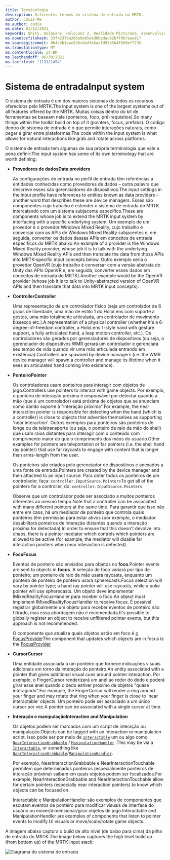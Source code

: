 ```yaml
---
title: Terminologia
description: Diferentes termos do sistema de entrada no MRTK.
author: cDiaz-MS
ms.author: cadia
ms.date: 01/12/2021
keywords: Unity, HoloLens, HoloLens 2, Realidade Misturada, desenvolvimento, MRTK, Entrada,
ms.openlocfilehash: 33f423fba286e9e85e6d0bedac82bff0b7aae81f
ms.sourcegitcommit: 8b4c2b1aac83bc8adf46acfd92b564f899ef7735
ms.translationtype: MT
ms.contentlocale: pt-BR
ms.lasthandoff: 06/30/2021
ms.locfileid: "113121454"
---
```

# <a name="input-system"></a><span data-ttu-id="a21a7-104">Sistema de entrada</span><span class="sxs-lookup"><span data-stu-id="a21a7-104">Input system</span></span>

<span data-ttu-id="a21a7-105">O sistema de entrada é um dos maiores sistemas de todos os recursos oferecidos pelo MRTK.</span><span class="sxs-lookup"><span data-stu-id="a21a7-105">The input system is one of the largest systems out of all features offered by the MRTK.</span></span>
<span data-ttu-id="a21a7-106">Muitas coisas dentro do kit de ferramentas se baseam nele (ponteiros, foco, pré-requisitos).</span><span class="sxs-lookup"><span data-stu-id="a21a7-106">So many things within the toolkit build on top of it (pointers, focus, prefabs).</span></span> <span data-ttu-id="a21a7-107">O código dentro do sistema de entrada é o que permite interações naturais, como pegar e girar entre plataformas.</span><span class="sxs-lookup"><span data-stu-id="a21a7-107">The code within the input system is what allows for natural interactions like grab and rotate across platforms.</span></span>

<span data-ttu-id="a21a7-108">O sistema de entrada tem algumas de sua própria terminologia que vale a pena definir:</span><span class="sxs-lookup"><span data-stu-id="a21a7-108">The input system has some of its own terminology that are worth defining:</span></span>

- <span data-ttu-id="a21a7-109">**Provedores de dados**</span><span class="sxs-lookup"><span data-stu-id="a21a7-109">**Data providers**</span></span>

    <span data-ttu-id="a21a7-110">As configurações de entrada no perfil de entrada têm referências a entidades conhecidas como provedores de dados – outra palavra que descreve esses são gerenciadores de dispositivos.</span><span class="sxs-lookup"><span data-stu-id="a21a7-110">The input settings in the input profile have references to entities known as data providers - another word that describes these are device managers.</span></span> <span data-ttu-id="a21a7-111">Esses são componentes cujo trabalho é estender o sistema de entrada do MRTK intercalando com um sistema subjacente específico.</span><span class="sxs-lookup"><span data-stu-id="a21a7-111">These are components whose job is to extend the MRTK input system by interfacing with a specific underlying system.</span></span> <span data-ttu-id="a21a7-112">Um exemplo de um provedor é o provedor Windows Mixed Reality, cujo trabalho é conversar com as APIs de Windows Mixed Reality subjacentes e, em seguida, converter os dados dessas APIs em conceitos de entrada específicos do MRTK abaixo.</span><span class="sxs-lookup"><span data-stu-id="a21a7-112">An example of a provider is the Windows Mixed Reality provider, whose job it is to talk with the underlying Windows Mixed Reality APIs and then translate the data from those APIs into MRTK-specific input concepts below.</span></span> <span data-ttu-id="a21a7-113">Outro exemplo seria o provedor OpenVR (cujo trabalho é conversar com a versão abstrata do Unity das APIs OpenVR e, em seguida, converter esses dados em conceitos de entrada do MRTK).</span><span class="sxs-lookup"><span data-stu-id="a21a7-113">Another example would be the OpenVR provider (whose job it is to talk to Unity-abstracted version of OpenVR APIs and then translate that data into MRTK input concepts).</span></span>

- <span data-ttu-id="a21a7-114">**Controller**</span><span class="sxs-lookup"><span data-stu-id="a21a7-114">**Controller**</span></span>

    <span data-ttu-id="a21a7-115">Uma representação de um controlador físico (seja um controlador de 6 graus de liberdade, uma mão de estilo 1 do HoloLens com suporte a gestos, uma mão totalmente articulada, um controlador de movimento bissexco etc.).</span><span class="sxs-lookup"><span data-stu-id="a21a7-115">A representation of a physical controller (whether it's a 6-degree-of-freedom controller, a HoloLens 1-style hand with gesture support, a fully articulated hand, a leap motion controller, etc.).</span></span> <span data-ttu-id="a21a7-116">Os controladores são gerados por gerenciadores de dispositivos (ou seja, o gerenciador de dispositivos WMR gerará um controlador e gerenciará seu tempo de vida quando vir uma mão articulada entrando em existência).</span><span class="sxs-lookup"><span data-stu-id="a21a7-116">Controllers are spawned by device managers (i.e. the WMR device manager will spawn a controller and manage its lifetime when it sees an articulated hand coming into existence).</span></span>

- <span data-ttu-id="a21a7-117">**Ponteiro**</span><span class="sxs-lookup"><span data-stu-id="a21a7-117">**Pointer**</span></span>

    <span data-ttu-id="a21a7-118">Os controladores usam ponteiros para interagir com objetos de jogo.</span><span class="sxs-lookup"><span data-stu-id="a21a7-118">Controllers use pointers to interact with game objects.</span></span> <span data-ttu-id="a21a7-119">Por exemplo, o ponteiro de interação próxima é responsável por detectar quando a mão (que é um controlador) está próxima de objetos que se anunciam como dando suporte à "interação próxima".</span><span class="sxs-lookup"><span data-stu-id="a21a7-119">For example, the near interaction pointer is responsible for detecting when the hand (which is a controller) is close to objects that advertise themselves as supporting 'near interaction'.</span></span> <span data-ttu-id="a21a7-120">Outros exemplos para ponteiros são ponteiros de longe ou de teletransporte (ou seja, o ponteiro de raio de mão do shell) que usam raios distantes para interagir com o conteúdo com comprimento maior do que o comprimento dos mãos do usuário.</span><span class="sxs-lookup"><span data-stu-id="a21a7-120">Other examples for pointers are teleportation or far pointers (i.e. the shell hand ray pointer) that use far raycasts to engage with content that is longer than arms-length from the user.</span></span>

    <span data-ttu-id="a21a7-121">Os ponteiros são criados pelo gerenciador de dispositivos e anexados a uma fonte de entrada.</span><span class="sxs-lookup"><span data-stu-id="a21a7-121">Pointers are created by the device manager and then attached to an input source.</span></span> <span data-ttu-id="a21a7-122">Para obter todos os ponteiros de um controlador, faça: `controller.InputSource.Pointers`</span><span class="sxs-lookup"><span data-stu-id="a21a7-122">To get all of the pointers for a controller, do: `controller.InputSource.Pointers`</span></span>

    <span data-ttu-id="a21a7-123">Observe que um controlador pode ser associado a muitos ponteiros diferentes ao mesmo tempo.</span><span class="sxs-lookup"><span data-stu-id="a21a7-123">Note that a controller can be associated with many different pointers at the same time.</span></span> <span data-ttu-id="a21a7-124">Para garantir que isso não entre em caos, há um mediador de ponteiro que controla quais ponteiros têm permissão para estar ativos (por exemplo, o mediador desabilitará ponteiros de interação distantes quando a interação próxima for detectada).</span><span class="sxs-lookup"><span data-stu-id="a21a7-124">In order to ensure that this doesn't devolve into chaos, there is a pointer mediator which controls which pointers are allowed to be active (for example, the mediator will disable far interaction pointers when near interaction is detected).</span></span>

- <span data-ttu-id="a21a7-125">**Foco**</span><span class="sxs-lookup"><span data-stu-id="a21a7-125">**Focus**</span></span>

    <span data-ttu-id="a21a7-126">Eventos de ponteiro são enviados para objetos no **foco**.</span><span class="sxs-lookup"><span data-stu-id="a21a7-126">Pointer events are sent to objects in **focus**.</span></span> <span data-ttu-id="a21a7-127">A seleção de foco variará por tipo de ponteiro; um ponteiro de raio de mão usará raycasts, enquanto um ponteiro de ponteiro de ponteiro usará spherecasts.</span><span class="sxs-lookup"><span data-stu-id="a21a7-127">Focus selection will vary by pointer type; a hand ray pointer will use raycasts, while a poke pointer will use spherecasts.</span></span> <span data-ttu-id="a21a7-128">Um objeto deve implementar IMixedRealityFocusHandler para receber o foco.</span><span class="sxs-lookup"><span data-stu-id="a21a7-128">An object must implement IMixedRealityFocusHandler to receive focus.</span></span> <span data-ttu-id="a21a7-129">É possível registrar globalmente um objeto para receber eventos de ponteiro não filtrado, mas essa abordagem não é recomendada.</span><span class="sxs-lookup"><span data-stu-id="a21a7-129">It's possible to globally register an object to receive unfiltered pointer events, but this approach is not recommended.</span></span>

    <span data-ttu-id="a21a7-130">O componente que atualiza quais objetos estão em foco é [o FocusProvider](xref:Microsoft.MixedReality.Toolkit.Input.FocusProvider)</span><span class="sxs-lookup"><span data-stu-id="a21a7-130">The component that updates which objects are in focus is the [FocusProvider](xref:Microsoft.MixedReality.Toolkit.Input.FocusProvider)</span></span>

- <span data-ttu-id="a21a7-131">**Cursor**</span><span class="sxs-lookup"><span data-stu-id="a21a7-131">**Cursor**</span></span>

    <span data-ttu-id="a21a7-132">Uma entidade associada a um ponteiro que fornece indicações visuais adicionais em torno da interação do ponteiro.</span><span class="sxs-lookup"><span data-stu-id="a21a7-132">An entity associated with a pointer that gives additional visual cues around pointer interaction.</span></span> <span data-ttu-id="a21a7-133">Por exemplo, o FingerCursor renderizará um anel ao redor do dedo e poderá girar esse anel quando o dedo estiver próximo de objetos "quase interagindo".</span><span class="sxs-lookup"><span data-stu-id="a21a7-133">For example, the FingerCursor will render a ring around your finger and may rotate that ring when your finger is close to 'near interactable' objects.</span></span> <span data-ttu-id="a21a7-134">Um ponteiro pode ser associado a um único cursor por vez.</span><span class="sxs-lookup"><span data-stu-id="a21a7-134">A pointer can be associated with a single cursor at time.</span></span>

- <span data-ttu-id="a21a7-135">**Interação e manipulação**</span><span class="sxs-lookup"><span data-stu-id="a21a7-135">**Interaction and Manipulation**</span></span>

    <span data-ttu-id="a21a7-136">Os objetos podem ser marcados com um script de interação ou manipulação.</span><span class="sxs-lookup"><span data-stu-id="a21a7-136">Objects can be tagged with an interaction or manipulation script.</span></span> <span data-ttu-id="a21a7-137">Isso pode ser por meio de [`Interactable`](xref:Microsoft.MixedReality.Toolkit.UI.Interactable) um ou algo como [`NearInteractionGrabbable`](xref:Microsoft.MixedReality.Toolkit.Input.NearInteractionGrabbable) / [`ManipulationHandler`](xref:Microsoft.MixedReality.Toolkit.UI.ManipulationHandler) .</span><span class="sxs-lookup"><span data-stu-id="a21a7-137">This may be via a [`Interactable`](xref:Microsoft.MixedReality.Toolkit.UI.Interactable), or something like [`NearInteractionGrabbable`](xref:Microsoft.MixedReality.Toolkit.Input.NearInteractionGrabbable)/[`ManipulationHandler`](xref:Microsoft.MixedReality.Toolkit.UI.ManipulationHandler).</span></span>

    <span data-ttu-id="a21a7-138">Por exemplo, NearInteractionGrabbable e NearInteractionTouchable permitem que determinados ponteiros (especialmente ponteiros de interação próxima) saibam em quais objetos podem ser focalizados.</span><span class="sxs-lookup"><span data-stu-id="a21a7-138">For example, NearInteractionGrabbable and NearInteractionTouchable allow for certain pointers (especially   near interaction pointers) to know which objects can be focused on.</span></span>

    <span data-ttu-id="a21a7-139">Interactable e ManipulationHandler são exemplos de componentes que escutam eventos de ponteiro para modificar visuais de interface do usuário ou mover/dimensionar/girar objetos de jogo.</span><span class="sxs-lookup"><span data-stu-id="a21a7-139">Interactable and ManipulationHandler are examples of components that listen to pointer events to modify   UI visuals or move/scale/rotate game objects.</span></span>

<span data-ttu-id="a21a7-140">A imagem abaixo captura o build de alto nível (de baixo para cima) da pilha de entrada do MRTK:</span><span class="sxs-lookup"><span data-stu-id="a21a7-140">The image below captures the high level build up (from bottom up) of the MRTK input stack:</span></span>

![Diagrama do sistema de entrada](../features/images/input/MRTK_InputSystem.png)
